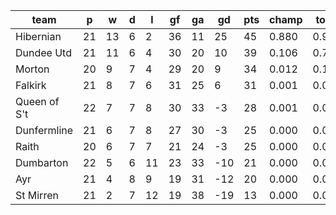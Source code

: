 |     team     | p  | w  | d | l  | gf | ga | gd  | pts | champ | top2  | top3  | top4  |  5-7  | bot4  | bot3  | bot2  |
|--------------|----|----|---|----|----|----|-----|-----|-------|-------|-------|-------|-------|-------|-------|-------|
| Hibernian    | 21 | 13 | 6 |  2 | 36 | 11 |  25 |  45 | 0.880 | 0.990 | 1.000 | 1.000 | 0.000 | 0.000 | 0.000 | 0.000|
| Dundee Utd   | 21 | 11 | 6 |  4 | 30 | 20 |  10 |  39 | 0.106 | 0.778 | 0.950 | 0.990 | 0.010 | 0.000 | 0.000 | 0.000|
| Morton       | 20 |  9 | 7 |  4 | 29 | 20 |   9 |  34 | 0.012 | 0.173 | 0.656 | 0.876 | 0.123 | 0.011 | 0.001 | 0.000|
| Falkirk      | 21 |  8 | 7 |  6 | 31 | 25 |   6 |  31 | 0.001 | 0.048 | 0.276 | 0.652 | 0.340 | 0.052 | 0.008 | 0.001|
| Queen of S't | 22 |  7 | 7 |  8 | 30 | 33 |  -3 |  28 | 0.001 | 0.006 | 0.057 | 0.223 | 0.704 | 0.253 | 0.074 | 0.014|
| Dunfermline  | 21 |  6 | 7 |  8 | 27 | 30 |  -3 |  25 | 0.000 | 0.003 | 0.029 | 0.121 | 0.719 | 0.435 | 0.160 | 0.044|
| Raith        | 20 |  6 | 7 |  7 | 21 | 24 |  -3 |  25 | 0.000 | 0.003 | 0.032 | 0.132 | 0.718 | 0.387 | 0.150 | 0.038|
| Dumbarton    | 22 |  5 | 6 | 11 | 23 | 33 | -10 |  21 | 0.000 | 0.000 | 0.000 | 0.002 | 0.136 | 0.955 | 0.862 | 0.598|
| Ayr          | 21 |  4 | 8 |  9 | 19 | 31 | -12 |  20 | 0.000 | 0.000 | 0.001 | 0.006 | 0.230 | 0.912 | 0.764 | 0.401|
| St Mirren    | 21 |  2 | 7 | 12 | 19 | 38 | -19 |  13 | 0.000 | 0.000 | 0.000 | 0.000 | 0.020 | 0.996 | 0.980 | 0.904|
